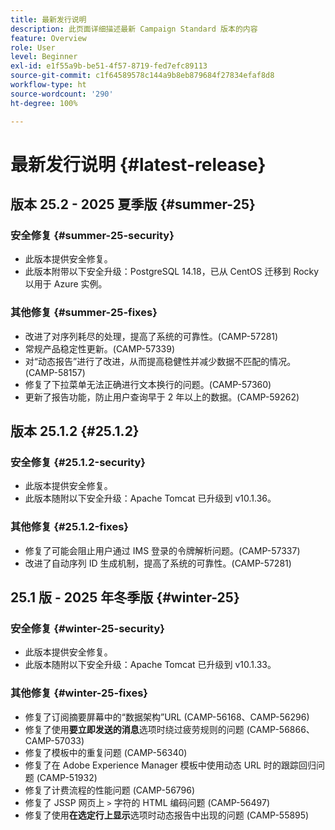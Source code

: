 ```yaml
---
title: 最新发行说明
description: 此页面详细描述最新 Campaign Standard 版本的内容
feature: Overview
role: User
level: Beginner
exl-id: e1f55a9b-be51-4f57-8719-fed7efc89113
source-git-commit: c1f64589578c144a9b8eb879684f27834efaf8d8
workflow-type: ht
source-wordcount: '290'
ht-degree: 100%

---
```



# 最新发行说明 {#latest-release}

<!--
## Release notes {#e-new-release}


This section lists improvements and changes included in the next Campaign Standard release.

>[!CAUTION]
>
>This content is subject to changes without prior notice until the stage environments upgrade date. Learn more in the [Release planning page](../../rn/using/release-planning.md).

-->

## 版本 25.2 - 2025 夏季版 {#summer-25}

### 安全修复 {#summer-25-security}

* 此版本提供安全修复。
* 此版本附带以下安全升级：PostgreSQL 14.18，已从 CentOS 迁移到 Rocky 以用于 Azure 实例。

### 其他修复 {#summer-25-fixes}

* 改进了对序列耗尽的处理，提高了系统的可靠性。(CAMP-57281)
* 常规产品稳定性更新。(CAMP-57339)
* 对“动态报告”进行了改进，从而提高稳健性并减少数据不匹配的情况。 (CAMP-58157)
* 修复了下拉菜单无法正确进行文本换行的问题。(CAMP-57360)
* 更新了报告功能，防止用户查询早于 2 年以上的数据。(CAMP-59262)

## 版本 25.1.2 {#25.1.2}

### 安全修复 {#25.1.2-security}

* 此版本提供安全修复。
* 此版本随附以下安全升级：Apache Tomcat 已升级到 v10.1.36。

### 其他修复 {#25.1.2-fixes}

* 修复了可能会阻止用户通过 IMS 登录的令牌解析问题。(CAMP-57337)
* 改进了自动序列 ID 生成机制，提高了系统的可靠性。(CAMP-57281)

## 25.1 版 - 2025 年冬季版 {#winter-25}

### 安全修复 {#winter-25-security}

* 此版本提供安全修复。
* 此版本随附以下安全升级：Apache Tomcat 已升级到 v10.1.33。

### 其他修复 {#winter-25-fixes}


* 修复了订阅摘要屏幕中的“数据架构”URL (CAMP-56168、CAMP-56296)
* 修复了使用&#x200B;**要立即发送的消息**&#x200B;选项时绕过疲劳规则的问题 (CAMP-56866、CAMP-57033)
* 修复了模板中的重复问题 (CAMP-56340)
* 修复了在 Adobe Experience Manager 模板中使用动态 URL 时的跟踪回归问题 (CAMP-51932)
* 修复了计费流程的性能问题 (CAMP-56796)
* 修复了 JSSP 网页上 `>` 字符的 HTML 编码问题 (CAMP-56497)
* 修复了使用&#x200B;**在选定行上显示**&#x200B;选项时动态报告中出现的问题 (CAMP-55895)

